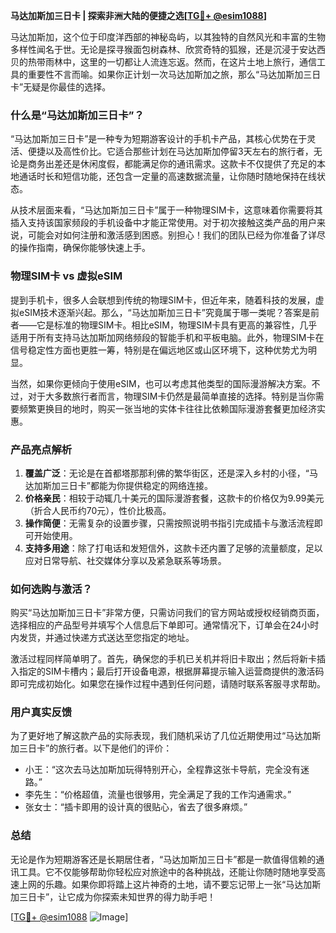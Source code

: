 **马达加斯加三日卡 | 探索非洲大陆的便捷之选[[TG💪+ @esim1088](https://t.me/s/esim1088)]**

马达加斯加，这个位于印度洋西部的神秘岛屿，以其独特的自然风光和丰富的生物多样性闻名于世。无论是探寻猴面包树森林、欣赏奇特的狐猴，还是沉浸于安达西贝的热带雨林中，这里的一切都让人流连忘返。然而，在这片土地上旅行，通信工具的重要性不言而喻。如果你正计划一次马达加斯加之旅，那么“马达加斯加三日卡”无疑是你最佳的选择。

### 什么是“马达加斯加三日卡”？

“马达加斯加三日卡”是一种专为短期游客设计的手机卡产品，其核心优势在于灵活、便捷以及高性价比。它适合那些计划在马达加斯加停留3天左右的旅行者，无论是商务出差还是休闲度假，都能满足你的通讯需求。这款卡不仅提供了充足的本地通话时长和短信功能，还包含一定量的高速数据流量，让你随时随地保持在线状态。

从技术层面来看，“马达加斯加三日卡”属于一种物理SIM卡，这意味着你需要将其插入支持该国家频段的手机设备中才能正常使用。对于初次接触这类产品的用户来说，可能会对如何注册和激活感到困惑。别担心！我们的团队已经为你准备了详尽的操作指南，确保你能够快速上手。

### 物理SIM卡 vs 虚拟eSIM

提到手机卡，很多人会联想到传统的物理SIM卡，但近年来，随着科技的发展，虚拟eSIM技术逐渐兴起。那么，“马达加斯加三日卡”究竟属于哪一类呢？答案是前者——它是标准的物理SIM卡。相比eSIM，物理SIM卡具有更高的兼容性，几乎适用于所有支持马达加斯加网络频段的智能手机和平板电脑。此外，物理SIM卡在信号稳定性方面也更胜一筹，特别是在偏远地区或山区环境下，这种优势尤为明显。

当然，如果你更倾向于使用eSIM，也可以考虑其他类型的国际漫游解决方案。不过，对于大多数旅行者而言，物理SIM卡仍然是最简单直接的选择。特别是当你需要频繁更换目的地时，购买一张当地的实体卡往往比依赖国际漫游套餐更加经济实惠。

### 产品亮点解析

1. **覆盖广泛**：无论是在首都塔那那利佛的繁华街区，还是深入乡村的小径，“马达加斯加三日卡”都能为你提供稳定的网络连接。
2. **价格亲民**：相较于动辄几十美元的国际漫游套餐，这款卡的价格仅为9.99美元（折合人民币约70元），性价比极高。
3. **操作简便**：无需复杂的设置步骤，只需按照说明书指引完成插卡与激活流程即可开始使用。
4. **支持多用途**：除了打电话和发短信外，这款卡还内置了足够的流量额度，足以应对日常导航、社交媒体分享以及紧急联系等场景。

### 如何选购与激活？

购买“马达加斯加三日卡”非常方便，只需访问我们的官方网站或授权经销商页面，选择相应的产品型号并填写个人信息后下单即可。通常情况下，订单会在24小时内发货，并通过快递方式送达至您指定的地址。

激活过程同样简单明了。首先，确保您的手机已关机并将旧卡取出；然后将新卡插入指定的SIM卡槽内；最后打开设备电源，根据屏幕提示输入运营商提供的激活码即可完成初始化。如果您在操作过程中遇到任何问题，请随时联系客服寻求帮助。

### 用户真实反馈

为了更好地了解这款产品的实际表现，我们随机采访了几位近期使用过“马达加斯加三日卡”的旅行者。以下是他们的评价：

- 小王：“这次去马达加斯加玩得特别开心，全程靠这张卡导航，完全没有迷路。”
- 李先生：“价格超值，流量也很够用，完全满足了我的工作沟通需求。”
- 张女士：“插卡即用的设计真的很贴心，省去了很多麻烦。”

### 总结

无论是作为短期游客还是长期居住者，“马达加斯加三日卡”都是一款值得信赖的通讯工具。它不仅能够帮助你轻松应对旅途中的各种挑战，还能让你随时随地享受高速上网的乐趣。如果你即将踏上这片神奇的土地，请不要忘记带上一张“马达加斯加三日卡”，让它成为你探索未知世界的得力助手吧！

[[TG💪+ @esim1088](https://t.me/s/esim1088) ![Image](https://i.postimg.cc/4NQfJmqS/Snipaste-2025-05-13-00-14-12.png)]